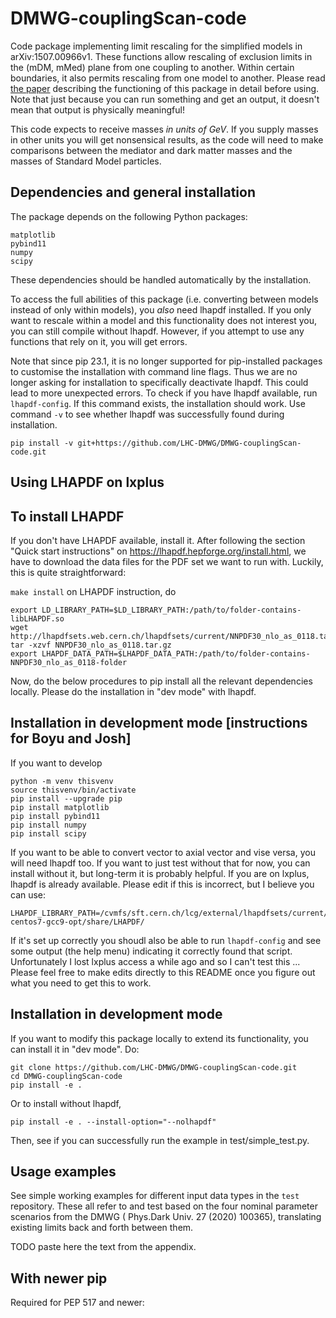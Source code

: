 # DMWG-couplingScan-code
Code package implementing limit rescaling for the simplified models in arXiv:1507.00966v1. These functions allow rescaling of exclusion limits in the (mDM, mMed) plane from one coupling to another. Within certain boundaries, it also permits rescaling from one model to another. Please read [the paper](https://arxiv.org/abs/2203.12035) describing the functioning of this package in detail before using. Note that just because you can run something and get an output, it doesn't mean that output is physically meaningful!

This code expects to receive masses *in units of GeV*. If you supply masses in other units you will get nonsensical results, as the code will need to make comparisons between the mediator and dark matter masses and the masses of Standard Model particles.

## Dependencies and general installation

The package depends on the following Python packages:

```
matplotlib
pybind11
numpy
scipy
```
These dependencies should be handled automatically by the installation. 

To access the full abilities of this package (i.e. converting between models instead of only within models), you *also* need lhapdf installed. If you only want to rescale within a model and this functionality does not interest you, you can still compile without lhapdf. However, if you attempt to use any functions that rely on it, you will get errors.

Note that since pip 23.1, it is no longer supported for pip-installed packages to customise the installation with command line flags. Thus we are no longer asking for installation to specifically deactivate lhapdf. This could lead to more unexpected errors. To check if you have lhapdf available, run `lhapdf-config`. If this command exists, the installation should work. Use command `-v` to see whether lhapdf was successfully found during installation.

```
pip install -v git+https://github.com/LHC-DMWG/DMWG-couplingScan-code.git
```

## Using LHAPDF on lxplus

## To install LHAPDF 

If you don't have LHAPDF available, install it. After following the section "Quick start instructions" on https://lhapdf.hepforge.org/install.html, we have to download the data files for the PDF set we want to run with. Luckily, this is quite straightforward:


```make install```
on LHAPDF instruction, do
```
export LD_LIBRARY_PATH=$LD_LIBRARY_PATH:/path/to/folder-contains-libLHAPDF.so
wget http://lhapdfsets.web.cern.ch/lhapdfsets/current/NNPDF30_nlo_as_0118.tar.gz
tar -xzvf NNPDF30_nlo_as_0118.tar.gz
export LHAPDF_DATA_PATH=$LHAPDF_DATA_PATH:/path/to/folder-contains-NNPDF30_nlo_as_0118-folder
```

Now, do the below procedures to pip install all the relevant dependencies locally. Please do the installation in "dev mode" with lhapdf.

## Installation in development mode [instructions for Boyu and Josh]

If you want to develop

```
python -m venv thisvenv
source thisvenv/bin/activate
pip install --upgrade pip
pip install matplotlib
pip install pybind11
pip install numpy
pip install scipy
```

If you want to be able to convert vector to axial vector and vise versa, you will need lhapdf too. If you want to just test without that for now, you can install without it, but long-term it is probably helpful. If you are on lxplus, lhapdf is already available. Please edit if this is incorrect, but I believe you can use:
```
LHAPDF_LIBRARY_PATH=/cvmfs/sft.cern.ch/lcg/external/lhapdfsets/current/:/cvmfs/sft.cern.ch/lcg/releases/LCG_97python3/MCGenerators/lhapdf/6.2.3/x86_64-centos7-gcc9-opt/share/LHAPDF/
```
If it's set up correctly you shoudl also be able to run `lhapdf-config` and see some output (the help menu) indicating it correctly found that script. Unfortunately I lost lxplus access a while ago and so I can't test this ... Please feel free to make edits directly to this README once you figure out what you need to get this to work.


## Installation in development mode

If you want to modify this package locally to extend its functionality, you can install it in "dev mode". Do:

```
git clone https://github.com/LHC-DMWG/DMWG-couplingScan-code.git
cd DMWG-couplingScan-code
pip install -e .
```

Or to install without lhapdf,
```
pip install -e . --install-option="--nolhapdf"
```

Then, see if you can successfully run the example in test/simple_test.py. 

## Usage examples

See simple working examples for different input data types in the `test` repository. These all refer to and test based on the four nominal parameter scenarios from the DMWG ( Phys.Dark Univ. 27 (2020) 100365), translating existing limits back and forth between them.

TODO paste here the text from the appendix.


## With newer pip

Required for PEP 517 and newer:

```python -m pip install -e . --config-settings="nolhapdf=True"
```